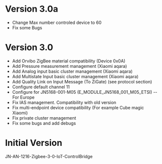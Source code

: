 # Version 3.0a

 * Change Max number controled device to 60
 * Fix some Bugs

# Version 3.0

 * Add Orvibo ZigBee material compatibility (Device 0x0A)
 * Add Pressure measurement management (Xiaomi aqara)
 * Add Analog input basic cluster management (Xiaomi aqara)
 * Add Multistate Input basic cluster management (Xiaomi aqara)
 * Add Quality Link on Input Message (To ZiGate) (see protocol section)
 * Configure default channel 11
 * Configure for JN5168-001-M05 (E_MODULE_JN5168_001_M05_ETSI) -- For Europe
 * Fix IAS management. Compatibility with old version
 * Fix multi-endpoint device compatibility (For example  Cube magic Xiaomi)
 * Fix private cluster management
 * Fix some bugs and add debugs

# Initial Version
JN-AN-1216-Zigbee-3-0-IoT-ControlBridge

